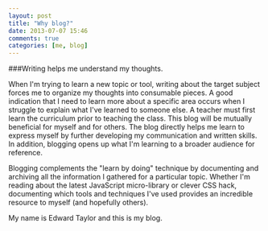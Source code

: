 ```yaml
---
layout: post
title: "Why blog?"
date: 2013-07-07 15:46
comments: true
categories: [me, blog]
---
```


###Writing helps me understand my thoughts.

When I'm trying to learn a new topic or tool, writing about the target subject forces me to organize my thoughts into consumable pieces. A good indication that I need to learn more about a specific area occurs when I struggle to explain what I've learned to someone else. A teacher must first learn the curriculum prior to teaching the class. This blog will be mutually beneficial for myself and for others. The blog directly helps me learn to express
myself by further developing my communication and written skills. In addition, blogging opens up what I'm learning to a broader audience for reference.

Blogging complements the "learn by doing" technique by documenting and archiving all the information I gathered for a particular topic. Whether I'm reading about the latest JavaScript micro-library or clever CSS hack, documenting which tools and techniques I've used provides an incredible resource to myself (and hopefully others).

My name is Edward Taylor and this is my blog.
